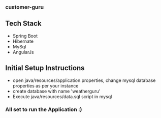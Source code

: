### customer-guru ###

## Tech Stack ##
* Spring Boot
* Hibernate
* MySql
* AngularJs

## Initial Setup Instructions ##

* open java/resources/application.properties, change mysql database properties as per your instance
* create database with name 'weatherguru'
* Execute java/resources/data.sql script in mysql

### All set to run the Application :) ###
